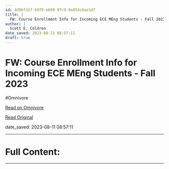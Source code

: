 ```yaml
---
id: 4d9bf327-6979-e699-97c9-0e854c6ae1d7
title: |
  FW: Course Enrollment Info for Incoming ECE MEng Students - Fall 2023
author: |
  Scott E. Coldren
date_saved: 2023-08-11 08:57:11
draft: true
---
```


# FW: Course Enrollment Info for Incoming ECE MEng Students - Fall 2023
#Omnivore

[Read on Omnivore](https://omnivore.app/me/fw-course-enrollment-info-for-incoming-ece-m-eng-students-fall-2-189e4ac1946)

[Read Original](https://storage.googleapis.com/omnivore/u/95a9300e-3846-11ee-8e1a-a337e5a2cce0/attachment.pdf)

date_saved: 2023-08-11 08:57:11


--- 

# Full Content: 



---

